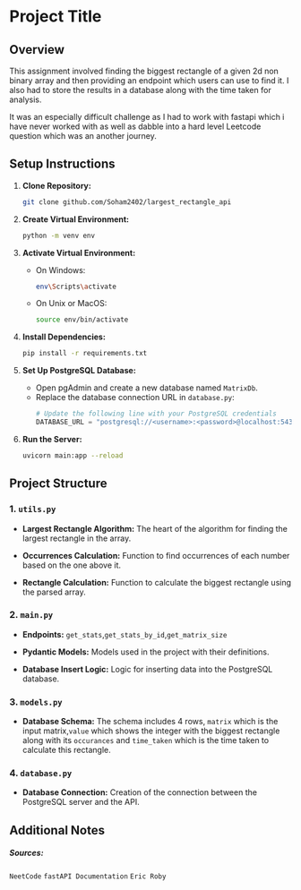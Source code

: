 # Project Title

## Overview

This assignment involved finding the biggest rectangle of a given 2d non binary array and then providing an endpoint which users can use to find it. I also had to store the results in a database along with the time taken for analysis.

It was an especially difficult challenge as I had to work with fastapi which i have never worked with as well as dabble into a hard level Leetcode question which was an another journey.

## Setup Instructions

1. **Clone Repository:**

   ```bash
   git clone github.com/Soham2402/largest_rectangle_api
   ```

2. **Create Virtual Environment:**

   ```bash
   python -m venv env
   ```

3. **Activate Virtual Environment:**

   - On Windows:
     ```bash
     env\Scripts\activate
     ```
   - On Unix or MacOS:
     ```bash
     source env/bin/activate
     ```

4. **Install Dependencies:**

   ```bash
   pip install -r requirements.txt
   ```

5. **Set Up PostgreSQL Database:**

   - Open pgAdmin and create a new database named `MatrixDb`.
   - Replace the database connection URL in `database.py`:
     ```python
     # Update the following line with your PostgreSQL credentials
     DATABASE_URL = "postgresql://<username>:<password>@localhost:5432/MatrixDb"
     ```

6. **Run the Server:**
   ```bash
   uvicorn main:app --reload
   ```

## Project Structure

### 1. `utils.py`

- **Largest Rectangle Algorithm:**
  The heart of the algorithm for finding the largest rectangle in the array.

- **Occurrences Calculation:**
  Function to find occurrences of each number based on the one above it.

- **Rectangle Calculation:**
  Function to calculate the biggest rectangle using the parsed array.

### 2. `main.py`

- **Endpoints:**
  `get_stats`,`get_stats_by_id`,`get_matrix_size`

- **Pydantic Models:**
  Models used in the project with their definitions.

- **Database Insert Logic:**
  Logic for inserting data into the PostgreSQL database.

### 3. `models.py`

- **Database Schema:**
  The schema includes 4 rows, `matrix` which is the input matrix,`value` which shows the integer with the biggest rectangle along with its `occurances` and `time_taken` which is the time taken to calculate this rectangle.

### 4. `database.py`

- **Database Connection:**
  Creation of the connection between the PostgreSQL server and the API.

## Additional Notes

##### Sources:

`NeetCode`
`fastAPI Documentation`
`Eric Roby`
